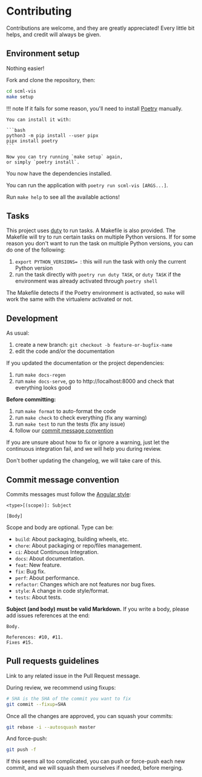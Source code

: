 # Contributing

Contributions are welcome, and they are greatly appreciated!
Every little bit helps, and credit will always be given.

## Environment setup

Nothing easier!

Fork and clone the repository, then:

```bash
cd scml-vis
make setup
```

!!! note
    If it fails for some reason,
    you'll need to install
    [Poetry](https://github.com/python-poetry/poetry)
    manually.

    You can install it with:

    ```bash
    python3 -m pip install --user pipx
    pipx install poetry
    ```

    Now you can try running `make setup` again,
    or simply `poetry install`.

You now have the dependencies installed.

You can run the application with `poetry run scml-vis [ARGS...]`.

Run `make help` to see all the available actions!

## Tasks

This project uses [duty](https://github.com/pawamoy/duty) to run tasks.
A Makefile is also provided. The Makefile will try to run certain tasks
on multiple Python versions. If for some reason you don't want to run the task
on multiple Python versions, you can do one of the following:

1. `export PYTHON_VERSIONS= `: this will run the task
   with only the current Python version
2. run the task directly with `poetry run duty TASK`,
   or `duty TASK` if the environment was already activated
   through `poetry shell`

The Makefile detects if the Poetry environment is activated,
so `make` will work the same with the virtualenv activated or not.

## Development

As usual:

1. create a new branch: `git checkout -b feature-or-bugfix-name`
1. edit the code and/or the documentation

If you updated the documentation or the project dependencies:

1. run `make docs-regen`
1. run `make docs-serve`,
   go to http://localhost:8000 and check that everything looks good

**Before committing:**

1. run `make format` to auto-format the code
1. run `make check` to check everything (fix any warning)
1. run `make test` to run the tests (fix any issue)
1. follow our [commit message convention](#commit-message-convention)

If you are unsure about how to fix or ignore a warning,
just let the continuous integration fail,
and we will help you during review.

Don't bother updating the changelog, we will take care of this.

## Commit message convention

Commits messages must follow the
[Angular style](https://gist.github.com/stephenparish/9941e89d80e2bc58a153#format-of-the-commit-message):

```
<type>[(scope)]: Subject

[Body]
```

Scope and body are optional. Type can be:

- `build`: About packaging, building wheels, etc.
- `chore`: About packaging or repo/files management.
- `ci`: About Continuous Integration.
- `docs`: About documentation.
- `feat`: New feature.
- `fix`: Bug fix.
- `perf`: About performance.
- `refactor`: Changes which are not features nor bug fixes.
- `style`: A change in code style/format.
- `tests`: About tests.

**Subject (and body) must be valid Markdown.**
If you write a body, please add issues references at the end:

```
Body.

References: #10, #11.
Fixes #15.
```

## Pull requests guidelines

Link to any related issue in the Pull Request message.

During review, we recommend using fixups:

```bash
# SHA is the SHA of the commit you want to fix
git commit --fixup=SHA
```

Once all the changes are approved, you can squash your commits:

```bash
git rebase -i --autosquash master
```

And force-push:

```bash
git push -f
```

If this seems all too complicated, you can push or force-push each new commit,
and we will squash them ourselves if needed, before merging.
